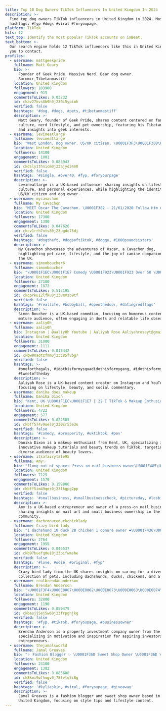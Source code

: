 ```yaml
---
title: Top 10 Dog Owners TikTok Influencers In United Kingdom In 2024
description: >-
  Find top dog owners TikTok influencers in United Kingdom in 2024. Most popular
  hashtags: #fyp #dogs #viral #foryoupage.
platform: TikTok
hits: 12
text_top: Identify the most popular TikTok accounts on inBeat.
text_bottom: >-
  Our search engine holds 12 TikTok influencers like this in United Kingdom for
  you to contact.
profiles:
  - username: mattgeekpride
    fullname: Matt Geary
    bio: >-
      Founder of Geek Pride. Massive Nerd. Bear dog owner.
      Boromir_Tibetanmastiff
    location: United Kingdom
    followers: 103900
    engagement: 915
    commentsToLikes: 0.03232
    id: ckav27kvs8b9h0j230i5ypinh
    verified: false
    hashtags: '#dog, #dogs, #pets, #tibetanmastiff'
    description: >-
      Matt Geary, founder of Geek Pride, shares content centered on fandom
      culture, nerd lifestyle, and pet ownership, featuring his Tibetan Mastiff
      and insights into geek interests.
  - username: levineatlarge
    fullname: levineatlarge
    bio: "West London. Dog owner. US/UK citizen. \U0001F3F3️‍\U0001F308\U0001F1FA\U0001F1F8\U0001F1EC\U0001F1E7\U0001F1EE\U0001F1F1"
    location: United Kingdom
    followers: 14100
    engagement: 1001
    commentsToLikes: 0.083943
    id: ckdsly1thnicm0j23ajyd34m0
    verified: false
    hashtags: '#single, #over40, #fyp, #foryourpage'
    description: >-
      Levineatlarge is a UK-based influencer sharing insights on lifestyle,
      culture, and personal experiences, while highlighting the identity of a
      US/UK citizen and dog owner.
  - username: mycavachon
    fullname: My Cavachon
    bio: "MEET Oscar The Cavachon. \U0001F382 - 21/01/2020 Follow Him on Instagram- My_Cavachon"
    location: United Kingdom
    followers: 17300
    engagement: 1380
    commentsToLikes: 0.047626
    id: ckcv1rrh7nts80j23ugdo75dj
    verified: false
    hashtags: '#dogtheft, #dogsoftiktok, #doggo, #1000poundsisters'
    description: >-
      My Cavachon showcases the adventures of Oscar, a Cavachon dog,
      highlighting pet care, lifestyle, and the joy of canine companionship in
      the UK.
  - username: simonboucher6
    fullname: simonboucher
    bio: "\U0001F1EC\U0001F1E7 Comedy \U0001F923\U0001F923 Over 50 \U0001F926\U0001F3FB‍♂️ Funny is good Like to duet \U0001F603\U0001F3AC"
    location: United Kingdom
    followers: 27100
    engagement: 1872
    commentsToLikes: 0.513195
    id: ckcprku12lfku0j23vm0zb9tf
    verified: false
    hashtags: '#reallife, #bobbyball, #openthedoor, #datingredflags'
    description: >-
      Simon Boucher is a UK-based comedian, focusing on humorous content for a
      mature audience, often engaging in duets and relatable life observations.
  - username: aaliy0h_
    fullname: aaliy0h_
    bio: Instagram | @aaliy0h Youtube | Aaliyah Rose Aaliyahroseyt@gmail.com
    location: United Kingdom
    followers: 31000
    engagement: 1111
    commentsToLikes: 0.015442
    id: ckbw90aotzfmm0j23c85fvbg7
    verified: false
    hashtags: >-
      #oneforthegals, #idothisformysquadidothisformygang, #idothisformysquad,
      #tweetoftheday
    description: >-
      Aaliyah Rose is a UK-based content creator on Instagram and YouTube,
      focusing on lifestyle, beauty, and social commentary.
  - username: danika_does_makeup
    fullname: Danika Dixon
    bio: "Kent, UK \U0001F1EC\U0001F1E7 I 22 I TikTok & Makeup Enthusiast"
    location: United Kingdom
    followers: 4722
    engagement: 577
    commentsToLikes: 0.022585
    id: ckbff574v9oel0j230cr53e3o
    verified: false
    hashtags: '#comedy, #prosperity, #uktiktok, #pov'
    description: >-
      Danika Dixon is a makeup enthusiast from Kent, UK, specializing in
      innovative makeup tutorials and beauty trends on TikTok, targeting a
      diverse audience of beauty lovers.
  - username: itsafairytale95
    fullname: Amy✨
    bio: "flung out of space✨ Press on nail business owner\U0001F485\U0001F3FC 25\U0001F48D Gay\U0001F3F3️‍\U0001F308 she/her \U0001F1EC\U0001F1E7"
    location: United Kingdom
    followers: 7125
    engagement: 1570
    commentsToLikes: 0.159806
    id: ckbff5im49qez0j23lkgpg2pp
    verified: false
    hashtags: '#smallbusiness, #smallbusinesscheck, #pictureday, #lesbian'
    description: >-
      Amy is a UK-based entrepreneur and owner of a press-on nail business,
      sharing insights on nail art and small business ownership in the LGBTQ+
      community.
  - username: dachconureduckchicklady
    fullname: Crazy bird lady
    bio: "1 dachshund 10 duck 28 chicken 1 conure owner ❤️\U0001F436\U0001F414\U0001F986\U0001F99C❤️"
    location: United Kingdom
    followers: 2764
    engagement: 1955
    commentsToLikes: 0.046537
    id: ckb97buefq0u10j23pifwmshe
    verified: false
    hashtags: '#love, #odie, #original, #fyp'
    description: >-
      Crazy bird lady from the UK shares insights on caring for a diverse
      collection of pets, including dachshunds, ducks, chickens, and a conure.
  - username: realbrendananderson
    fullname: Brendan Anderson
    bio: "\U0001F3F4\U000E0067\U000E0062\U000E0073\U000E0063\U000E0074\U000E007F 28 Motivation and Inspiration Property Investment Company Owner"
    location: United Kingdom
    followers: 32800
    engagement: 1190
    commentsToLikes: 0.059479
    id: ckbasjj5ej5w60j23frpghjkg
    verified: false
    hashtags: '#fyp, #tiktok, #foryoupage, #businessowner'
    description: >-
      Brendan Anderson is a property investment company owner from the UK,
      specializing in motivation and inspiration for aspiring investors and
      entrepreneurs.
  - username: thejamalsworld
    fullname: Jamal Greaves
    bio: "✨ Fashion Blogger ✨ \U0001F36D Sweet Shop Owner \U0001F36D \U0001F440 King of surprises \U0001F440"
    location: United Kingdom
    followers: 23100
    engagement: 1382
    commentsToLikes: 0.085688
    id: ck8koi9wfhugv0j78lvtq5i8g
    verified: false
    hashtags: '#kylieskin, #viral, #foryoupage, #giveaway'
    description: >-
      Jamal Greaves is a fashion blogger and sweet shop owner based in the
      United Kingdom, focusing on style tips and lifestyle content.
---
```


